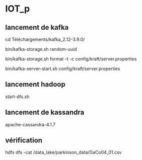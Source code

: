 # IOT_p

## lancement de kafka
cd Téléchargements/kafka_2.12-3.9.0/

bin/kafka-storage.sh random-uuid

bin/kafka-storage.sh format -t <uid> -c config/kraft/server.properties

bin/kafka-server-start.sh config/kraft/server.properties


## lancement hadoop

start-dfs.sh

## lancement de kassandra

apache-cassandra-4.1.7


## vérification 

hdfs dfs -cat /data_lake/parkinson_data/GaCo04_01.csv
